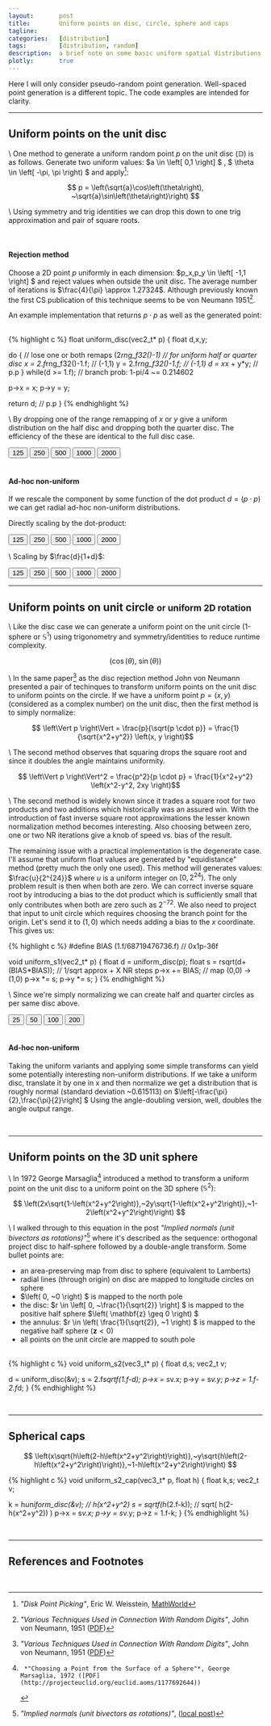 ```yaml
---
layout:       post
title:        Uniform points on disc, circle, sphere and caps
tagline:      
categories:   [distribution]
tags:         [distribution, random]
description:  a brief note on some basic uniform spatial distributions
plotly:       true
---
```


Here I will only consider pseudo-random point generation.  Well-spaced point generation is a different topic.  The code examples are intended for clarity.

------

Uniform points on the unit disc
------

\\
One method to generate a uniform random point $p$ on the unit disc ($\mathbb{D}$) is as follows.  Generate two uniform values: $a \in \left[ 0,1 \right] $ , $ \theta \in \left[ -\pi, \pi \right) $ and apply[^mwDisc]:

$$ p = \left(\sqrt{a}\cos\left(\theta\right), ~\sqrt{a}\sin\left(\theta\right)\right) $$

\\
Using symmetry and trig identities we can drop this down to one trig approximation and pair of square roots.

<br>

#### Rejection method

Choose a 2D point $p$ uniformly in each dimension: $p_x,p_y \in \left[ -1,1 \right] $ and reject values when outside the unit disc.  The average number of iterations is $\frac{4}{\pi} \approx 1.27324$.  Although previously known the first CS publication of this technique seems to be von Neumann 1951[^jvnCircle].

An example implementation that returns $p \cdot p$ as well as the generated point:

<br>
{% highlight c %}
float uniform_disc(vec2_t* p)
{
  float d,x,y;

  do {
    // lose one or both remaps (2*rng_f32()-1)
    // for uniform half or quarter disc
    x = 2.f*rng_f32()-1.f;    // (-1,1)
    y = 2.f*rng_f32()-1.f;    // (-1,1)
    d = x*x + y*y;            // p.p
  } while(d >= 1.f);          // branch prob: 1-pi/4 ~= 0.214602

  p->x = x;
  p->y = y;

  return d;                   // p.p
}
{% endhighlight %}

\\
By dropping one of the range remapping of $x$ or $y$ give a uniform distribution on the half disc and dropping both the quarter disc.  The efficiency of the these are identical to the full disc case.

<div id="disc" style="width:100%">
<button onclick="javascript:newDisc( 125);">125</button>
<button onclick="javascript:newDisc( 250);">250</button>
<button onclick="javascript:newDisc( 500);">500</button>
<button onclick="javascript:newDisc(1000);">1000</button>
<button onclick="javascript:newDisc(2000);">2000</button>
</div>

<br>

#### Ad-hoc non-uniform

If we rescale the component by some function of the dot product $d = (p \cdot p)$ we can get radial ad-hoc non-uniform distributions.

Directly scaling by the dot-product:

<div id="discnu" style="width:100%">
<button onclick="javascript:newDisc1( 125);">125</button>
<button onclick="javascript:newDisc1( 250);">250</button>
<button onclick="javascript:newDisc1( 500);">500</button>
<button onclick="javascript:newDisc1(1000);">1000</button>
<button onclick="javascript:newDisc1(2000);">2000</button>
</div>
  
  
\\
Scaling by $\frac{d}{1+d}$:

<div id="disc2" style="width:100%">
<button onclick="javascript:newDisc2( 125);">125</button>
<button onclick="javascript:newDisc2( 250);">250</button>
<button onclick="javascript:newDisc2( 500);">500</button>
<button onclick="javascript:newDisc2(1000);">1000</button>
<button onclick="javascript:newDisc2(2000);">2000</button>
</div>

------

Uniform points on unit circle <small>or uniform 2D rotation</small>
------

\\
Like the disc case we can generate a uniform point on the unit circle (1-sphere or $\mathbb{S}^1$) using trigonometry and symmetry/identities to reduce runtime complexity.

$$ \left(\cos\left(\theta\right), ~\sin\left(\theta\right)\right) $$


\\
In the same paper[^jvnCircle] as the disc rejection method John von Neumann presented a pair of techinques to transform uniform points on the unit disc to uniform points on the circle.  If we have a uniform point $p = \left(x,y \right)$ (considered as a complex number) on the unit disc, then the first method is to simply normalize:


$$ \left\Vert p \right\Vert = \frac{p}{\sqrt{p \cdot p}} = \frac{1}{\sqrt{x^2+y^2}}  \left(x, y \right)$$

\\
The second method observes that squaring drops the square root and since it doubles the angle maintains uniformity.

$$ \left\Vert p \right\Vert^2 = \frac{p^2}{p \cdot p} = \frac{1}{x^2+y^2}  \left(x^2-y^2, 2xy \right)$$

\\
The second method is widely known since it trades a square root for two products and two additions which historically was an assured win.  With the introduction of fast inverse square root approximations the lesser known normalization method becomes interesting.  Also choosing between zero, one or two NR iterations give a knob of speed vs. bias of the result.

The remaining issue with a practical implementation is the degenerate case.  I'll assume that uniform float values are generated by "equidistance" method (pretty much the only one used).  This method will generates values: $\frac{u}{2^{24}}$ where $u$ is a uniform integer on $\left[ 0, 2^{24} \right)$.  The only problem result is then when both are zero. We can correct inverse square root by introducing a bias to the dot product which is sufficiently small that only contributes when both are zero such as $2^{-72}$.  We also need to project that input to unit circle which requires choosing the branch point for the origin.  Let's send it to $(1,0)$ which needs adding a bias to the $x$ coordinate.  This gives us:


{% highlight c %}
#define BIAS (1.f/68719476736.f) // 0x1p-36f

void uniform_s1(vec2_t* p)
{
  float d = uniform_disc(p);
  float s = rsqrt(d+(BIAS*BIAS));  // 1/sqrt approx + X NR steps
  p->x += BIAS;                    // map (0,0) -> (1,0)
  p->x *= s;
  p->y *= s;
}
{% endhighlight %}

\\
Since we're simply normalizing we can create half and quarter circles as per same disc above.

<div id="circle" style="width:100%">
<button onclick="javascript:newCircle( 25);">25</button>
<button onclick="javascript:newCircle( 50);">50</button>
<button onclick="javascript:newCircle(100);">100</button>
<button onclick="javascript:newCircle(200);">200</button>
</div>
  
  <br>
  
#### Ad-hoc non-uniform

Taking the uniform variants and applying some simple transforms can yield some potentially interesting non-uniform distributions.  If we take a uniform disc, translate it by one in x and then normalize we get a distribution that is roughly normal (standard deviation ~0.615113) on $\left[-\frac{\pi}{2},\frac{\pi}{2}\right] $  Using the angle-doubling version, well, doubles the angle output range.

<div id="pdf1" style="width:100%"></div>


<br>

------

Uniform points on the 3D unit sphere 
------

\\
In 1972 George Marsaglia[^gm] introduced a method to transform a uniform point on the unit disc to a uniform point on the 3D sphere $\left(\mathbb{S}^2\right)$:

$$
   \left(2x\sqrt{1-\left(x^2+y^2\right)},~2y\sqrt{1-\left(x^2+y^2\right)},~1-2\left(x^2+y^2\right)\right)
$$

\\
I walked through to this equation in the post *"Implied normals (unit bivectors as rotations)"*[^inormals] where it's described as the sequence: orthogonal project disc to half-sphere followed by a double-angle transform.  Some bullet points are:

* an area-preserving map from disc to sphere (equivalent to Lamberts)
* radial lines (through origin) on disc are mapped to longitude circles on sphere
* $\left( 0, ~0 \right) $ is mapped to the north pole
* the disc: $r \in \left[ 0,  ~\frac{1}{\sqrt{2}} \right] $ is mapped to the positive half sphere $\left( \mathbf{z} \geq 0 \right) $
* the annulus: $r \in \left( \frac{1}{\sqrt{2}}, ~1 \right) $ is mapped to the negative half sphere $\left( \mathbf{z} < 0 \right )$
* all points on the unit circle are mapped to south pole

<br>
{% highlight c %}
void uniform_s2(vec3_t* p)
{
  float d,s;
  vec2_t v;

  d = uniform_disc(&v);
  s = 2.f*sqrtf(1.f-d);
  p->x = s*v.x;
  p->y = s*v.y;
  p->z = 1.f-2.f*d;
}
{% endhighlight %}


<br>

------

Spherical caps
------



$$
   \left(x\sqrt{h\left(2-h\left(x^2+y^2\right)\right)},~y\sqrt{h\left(2-h\left(x^2+y^2\right)\right)},~1-h\left(x^2+y^2\right)\right)
$$

{% highlight c %}
void uniform_s2_cap(vec3_t* p, float h)
{
  float k,s;
  vec2_t v;

  k = h*uniform_disc(&v);   // h(x^2+y^2)
  s = sqrtf(h*(2.f-k));     // sqrt( h(2-h(x^2+y^2)) )
  p->x = s*v.x;
  p->y = s*v.y;
  p->z = 1.f-k;
}
{% endhighlight %}



<br>

------

References and Footnotes
------

[^mwDisc]:   *"Disk Point Picking"*, Eric W. Weisstein, [MathWorld](http://mathworld.wolfram.com/DiskPointPicking.html)
[^mwCircle]: *"Circle Point Picking"*, Eric W. Weisstein, [MathWorld](http://mathworld.wolfram.com/CirclePointPicking.html)
[^jvnCircle]: *"Various Techniques Used in Connection With Random Digits"*, John von Neumann, 1951 ([PDF](https://dornsifecms.usc.edu/assets/sites/520/docs/VonNeumann-ams12p36-38.pdf))
[^inormals]: *"Implied normals (unit bivectors as rotations)"*, ([local post]({{site.base}}/quaternions/2016/06/26/QuatNormal.html))
[^gm]:     *"Choosing a Point from the Surface of a Sphere"*, George Marsaglia, 1972 ([PDF](http://projecteuclid.org/euclid.aoms/1177692644))

<script>


var axisDef = { showgrid: false, showline: false, zeroline: false, range:[-1.2, 1.2], fixedrange: true };
var markDef = { size:4, color:'6565FF'};
var plotType = 'scatter';


function disc(n)
{
  var d,x,y;
  var rx = [];
  var ry = [];
  var rd = [];

  for (var i=0; i<=n; i++) {
    do {
      x = 2.0*Math.random()-1.0;
      y = 2.0*Math.random()-1.0;
      d = x*x + y*y;
    } while(d >= 1);
	rx.push(x);
	ry.push(y);
	rd.push(d);
  }

  return [rx,ry,rd];
}

function disc_d2(n) {
  var d,x,y;
  var rx = [];
  var ry = [];

  for (var i=0; i<=n; i++) {
    do {
      x = 2.0*Math.random()-1.0;
      y = 2.0*Math.random()-1.0;
      d = x*x + y*y;
    } while(d >= 1);
	
	d = 2/(1+d);
	
	rx.push(x*d);
	ry.push(y*d);
  }

  return [rx,ry];
}


function disc_d(n)
{
  var d,x,y;
  var rx = [];
  var ry = [];

  for (var i=0; i<=n; i++) {
    do {
      x = 2.0*Math.random()-1.0;
      y = 2.0*Math.random()-1.0;
      d = x*x + y*y;
    } while(d >= 1);
	rx.push(x*d);
	ry.push(y*d);
  }

  return [rx,ry];
}

var bias = (1.0/68719476736.0);

function circle(n)
{
  var d,x,y;
  var rx = [];
  var ry = [];

  for (var i=0; i<=n; i++) {
    do {
      x = 2.0*Math.random()-1.0;
      y = 2.0*Math.random()-1.0;
      d = x*x + y*y;
    } while(d >= 1);
	d = 1.0/Math.sqrt(d + bias*bias);
	rx.push(d*(x+bias));
	ry.push(d*y);
  }

  return [rx,ry];
}

function circlepn(n)
{
  var d,x,y;
  var rx = [];
  var ry = [];

  for (var i=0; i<=n; i++) {
    do {
      x = 2.0*Math.random()-1.0;
      y = 2.0*Math.random()-1.0;
      d = x*x + y*y;
    } while(d >= 1);
	
	
	
	d = 1.0/Math.sqrt(d + bias*bias);
	rx.push(d*(x+bias));
	ry.push(d*y);
  }

  return [rx,ry];
}


// build a reference unit circle (100 points)
var unitCircle;

{
  var cX=[];
  var cY=[];

  for(var t=-Math.PI; t<=Math.PI; t+=(Math.PI/100)) {
    var x = Math.cos(t);
    var y = Math.sin(t);
    cX.push(x);
    cY.push(y);
  }
  
  unitCircle = {x:cX, y:cY, type:plotType, mode:'line', name:'unit circle', line: {color: 'C0C0FF'}};
}

var junk;
var disc0Set, disc1Set, disc2Set;

// create new uniform disc point set plot with 'n' points
function makeDisc(n) {
  var p = disc(n);
  disc0Set = { x:p[0], y:p[1], type:plotType, mode:'markers', marker:markDef, name:'point set' };
}

// create new and animate
function newDisc(n) {
  makeDisc(n);
  Plotly.animate('disc', {data: [unitCircle, disc0Set] }, 
  { transition: { duration: 500, ease: 'cubic-in-out'  }})
}

function makeDisc1(n) {
  var p = disc_d(n);
  disc1Set = { x:p[0], y:p[1], type:plotType, mode:'markers', marker:markDef, name:'point set' };
}

function newDisc1(n) {
  makeDisc1(n);
  Plotly.animate('discnu', {data: [unitCircle, disc1Set] }, 
  { transition: { duration: 500, ease: 'cubic-in-out'  }})
}

function makeDisc2(n) {
  var p = disc_d2(n);
  disc2Set = { x:p[0], y:p[1], type:plotType, mode:'markers', marker:markDef, name:'point set' };
}

function newDisc2(n) {
  makeDisc2(n);
  Plotly.animate('disc2', {data: [unitCircle, disc2Set] }, 
  { transition: { duration: 500, ease: 'cubic-in-out'  }})
}

function makeCircle(n) {
  var p = circle(n);
  circleSet = { x:p[0], y:p[1], type:plotType, mode:'markers', marker:markDef, name:'point set' };
}

function newCircle(n) {
  makeCircle(n);
  Plotly.animate('circle', {data: [unitCircle, circleSet] }, 
  { transition: { duration: 500, ease: 'cubic-in-out'  }})
}



// create inital point sets
makeDisc(1000); 
makeDisc1(1000); 
makeDisc2(1000); 

junk = circle(100);
var circleSet = { x:junk[0], y:junk[1], type:plotType, mode:'markers', marker:markDef, name:'point set' };

var disc0Data  = [unitCircle, disc0Set ];
var disc1Data  = [unitCircle, disc1Set ];
var disc2Data  = [unitCircle, disc2Set ];
var circleData = [unitCircle, circleSet];

// some hackiness to approximate square aspect ratio, since I couldn't figure it out.
var discLayout = {
  xaxis:  axisDef,
  yaxis:  axisDef,
  height: 600,
  width:  630,
  //aspectmode: 'data',
  hovermode: !1
};

var options = {displaylogo: false, autosizable: true};

Plotly.newPlot('disc',   disc0Data,  discLayout, options);
Plotly.newPlot('discnu', disc1Data,  discLayout, options);
Plotly.newPlot('disc2',  disc2Data,  discLayout, options);
Plotly.newPlot('circle', circleData, discLayout, options);


function normaldist(x) { return 0.648567*Math.exp(-1.32148*x*x); }
var npdf1;

{
  var cX=[];
  var cY=[];

  for(var t=-Math.PI*.5; t<=Math.PI*.5; t+=(Math.PI/100)) {
    cX.push(t);
    cY.push(normaldist(t));
  }
  
  npdf1 = {x:cX, y:cY, type:plotType, mode:'line', name:'normal'};//, line: {color: 'C0C0FF'}};
}


var y1 = [0.000025, 0.0015,   0.006325, 0.0137,   0.0246,   0.038275, 0.0549,   0.073325,
          0.096425, 0.115175, 0.1433,   0.174,    0.2018,   0.230675, 0.262925, 0.29375,
		  0.3238,   0.35955,  0.386575, 0.42235,  0.4548,   0.4727,   0.502625, 0.527075,
		  0.5489,   0.567475, 0.593425, 0.606325, 0.60805,  0.6277,   0.630975, 0.632375,
		  0.638425, 0.629,    0.623375, 0.622025, 0.61125,  0.582775, 0.5698,   0.548175,
		  0.531075, 0.50545,  0.474975, 0.4468,   0.419175, 0.384275, 0.358275, 0.3268,
		  0.29745,  0.2643,   0.230775, 0.20005,  0.1708,   0.1455,   0.1189,   0.09315,
		  0.07335,  0.055525, 0.038325, 0.024475, 0.012675, 0.00615,  0.0015,   0.000025];

var x1 = [-1.575, -1.525, -1.475, -1.425, -1.375, -1.325, -1.275, -1.225,
-1.175, -1.125, -1.075, -1.025, -0.975, -0.925, -0.875, -0.825, 
-0.775, -0.725, -0.675, -0.625, -0.575, -0.525, -0.475, -0.425, 
-0.375, -0.325, -0.275, -0.225, -0.175, -0.125, -0.075, -0.025, 
0.025, 0.075, 0.125, 0.175, 0.225, 0.275, 0.325, 0.375, 0.425, 0.475,
0.525, 0.575, 0.625, 0.675, 0.725, 0.775, 0.825, 0.875, 0.925, 0.975,
1.025, 1.075, 1.125, 1.175, 1.225, 1.275, 1.325, 1.375, 1.425, 1.475,
1.525, 1.575];

var pdf1 = { x: x1, y: y1, name: 'empirical', opacity: 0.5,  type: "bar" };

var pdf1data = [pdf1,npdf1];

var pdf1layout = {
  bargap: 0.05, 
  bargroupgap: 0.2, 
  barmode: "overlay", 
  xaxis: {title: "PDF"}, 
};

Plotly.newPlot('pdf1', pdf1data, pdf1layout);




</script>

<br>
